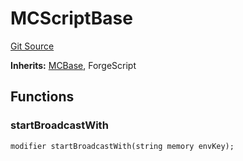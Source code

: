 # MCScriptBase
[Git Source](https://github.com/metacontract/mc/blob/b874bc295b567a7e9bd6d6c63dfe84df116a2f3a/src/devkit/MCBase.sol)

**Inherits:**
[MCBase](../Flattened.sol/abstract.MCBase.md), ForgeScript


## Functions
### startBroadcastWith


```solidity
modifier startBroadcastWith(string memory envKey);
```

